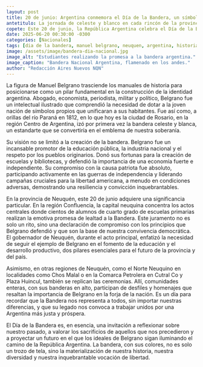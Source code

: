 ```yaml
---
layout: post
title: 20 de junio: Argentina conmemora el Día de la Bandera, un símbolo de unidad e identidad forjado por Belgrano.
antetitulo: La jornada de celeste y blanco en cada rincón de la provincia.
copete: Este 20 de junio, la República Argentina celebra el Día de la Bandera en honor al General Manuel Belgrano, su creador, en el 205º aniversario de su paso a la inmortalidad. Desde Ushuaia hasta La Quiaca, y con especial fervor en la provincia de Neuquén, miles de ciudadanos, estudiantes y autoridades rinden homenaje a uno de los padres fundadores de nuestra nación, reafirmando el compromiso con los valores de libertad, independencia y educación que él encarnó.
date: 2025-06-20 00:30:00 -0300
categories: [Nacionales]
tags: [dia de la bandera, manuel belgrano, neuquen, argentina, historia, educacion, unidad]
image: /assets/image/bandera-dia-nacional.jpg
image_alt: "Estudiantes realizando la promesa a la bandera argentina."
image_caption: "Bandera Nacional Argentina, flamenado en los andes." 
author: "Redacción Aires Nuevos NQN"
---
```


La figura de Manuel Belgrano trasciende los manuales de historia para posicionarse como un pilar fundamental en la construcción de la identidad argentina. Abogado, economista, periodista, militar y político, Belgrano fue un intelectual ilustrado que comprendió la necesidad de dotar a la joven nación de símbolos propios que unificaran a sus habitantes. Fue así como, a orillas del río Paraná en 1812, en lo que hoy es la ciudad de Rosario, en la región Centro de Argentina, izó por primera vez la bandera celeste y blanca, un estandarte que se convertiría en el emblema de nuestra soberanía.

Su visión no se limitó a la creación de la bandera. Belgrano fue un incansable promotor de la educación pública, la industria nacional y el respeto por los pueblos originarios. Donó sus fortunas para la creación de escuelas y bibliotecas, y defendió la importancia de una economía fuerte e independiente. Su compromiso con la causa patriota fue absoluto, participando activamente en las guerras de independencia y liderando campañas cruciales para la libertad americana, a menudo en condiciones adversas, demostrando una resiliencia y convicción inquebrantables.

En la provincia de Neuquén, este 20 de junio adquiere una significancia particular. En la región Confluencia, la capital neuquina concentra los actos centrales donde cientos de alumnos de cuarto grado de escuelas primarias realizan la emotiva promesa de lealtad a la Bandera. Este juramento no es solo un rito, sino una declaración de compromiso con los principios que Belgrano defendió y que son la base de nuestra convivencia democrática. El gobernador de Neuquén, durante el acto principal, enfatizó la necesidad de seguir el ejemplo de Belgrano en el fomento de la educación y el desarrollo productivo, dos pilares esenciales para el futuro de la provincia y del país.

Asimismo, en otras regiones de Neuquén, como el Norte Neuquino en localidades como Chos Malal o en la Comarca Petrolera en Cutral Co y Plaza Huincul, también se replican las ceremonias. Allí, comunidades enteras, con sus banderas en alto, participan de desfiles y homenajes que resaltan la importancia de Belgrano en la forja de la nación. Es un día para recordar que la Bandera nos representa a todos, sin importar nuestras diferencias, y que su legado nos convoca a trabajar unidos por una Argentina más justa y próspera.

El Día de la Bandera es, en esencia, una invitación a reflexionar sobre nuestro pasado, a valorar los sacrificios de aquellos que nos precedieron y a proyectar un futuro en el que los ideales de Belgrano sigan iluminando el camino de la República Argentina. La bandera, con sus colores, no es solo un trozo de tela, sino la materialización de nuestra historia, nuestra diversidad y nuestra inquebrantable vocación de libertad.